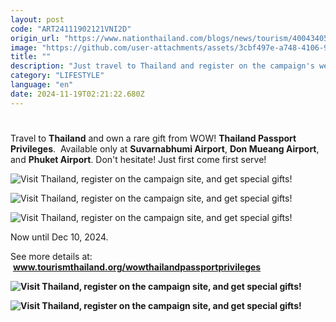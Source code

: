 ```yaml
---
layout: post
code: "ART24111902121VNI2D"
origin_url: "https://www.nationthailand.com/blogs/news/tourism/40043405"
image: "https://github.com/user-attachments/assets/3cbf497e-a748-4106-9462-9e89c8241c5b"
title: ""
description: "Just travel to Thailand and register on the campaign's website to experience the unique charm of Thailand by receiving special gifts,  the rare items that everyone wants to have, under the \"5 Must Do in Thailand\" concept."
category: "LIFESTYLE"
language: "en"
date: 2024-11-19T02:21:22.680Z
---
```


# 









Travel to **Thailand** and own a rare gift from WOW! **Thailand Passport Privileges**.  Available only at **Suvarnabhumi Airport**, **Don Mueang Airport**, and **Phuket Airport**. Don't hesitate! Just first come first serve!

  ![Visit Thailand, register on the campaign site, and get special gifts!](https://github.com/user-attachments/assets/c8bcbfa7-0547-4a40-b22f-d3294248f616)

  ![Visit Thailand, register on the campaign site, and get special gifts!](https://media.nationthailand.com/uploads/images/contents/w1024/2024/11/Ovad57Zep0knHAEkSpqu.webp?x-image-process=style/lg-webp)

  ![Visit Thailand, register on the campaign site, and get special gifts!](https://media.nationthailand.com/uploads/images/contents/w1024/2024/11/TXFQkxGuLdnlfHKT0m2h.webp?x-image-process=style/lg-webp)

Now until Dec 10, 2024.

See more details at:  **www.tourismthailand.org/wowthailandpassportprivileges**

  **![Visit Thailand, register on the campaign site, and get special gifts!](https://github.com/user-attachments/assets/e1214c42-b3fd-43a5-9771-d4ac5c5c29a8)**

  **![Visit Thailand, register on the campaign site, and get special gifts!](https://media.nationthailand.com/uploads/images/contents/w1024/2024/11/ssZpAfGsaQ3WZoQsdxRw.webp?x-image-process=style/lg-webp)**
